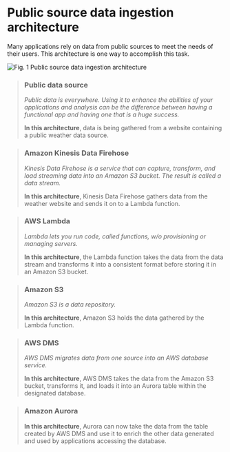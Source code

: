 # Public source data ingestion architecture

Many applications rely on data from public sources to meet the needs of their users. This architecture is one way to accomplish this task.

![Fig. 1 Public source data ingestion architecture](../../../../../img/SAA-CO2/databases/aurora/data-ingestion-architecture/diag01.png)

> ### Public data source
>
> *Public data is everywhere. Using it to enhance the abilities of your applications and analysis can be the difference between having a functional app and having one that is a huge success.*
>
> **In this architecture**, data is being gathered from a website containing a public weather data source.

> ### Amazon Kinesis Data Firehose
>
> *Kinesis Data Firehose is a service that can capture, transform, and load streaming data into an Amazon S3 bucket. The result is called a data stream.*
>
> **In this architecture**, Kinesis Data Firehose gathers data from the weather website and sends it on to a Lambda function.

> ### AWS Lambda
>
> *Lambda lets you run code, called functions, w/o provisioning or managing servers.*
>
> **In this architecture**, the Lambda function takes the data from the data stream and transforms it into a consistent format before storing it in an Amazon S3 bucket.

> ### Amazon S3
>
> *Amazon S3 is a data repository.*
>
> **In this architecture**, Amazon S3 holds the data gathered by the Lambda function.

> ### AWS DMS
>
> *AWS DMS migrates data from one source into an AWS database service.*
>
> **In this architecture**, AWS DMS takes the data from the Amazon S3 bucket, transforms it, and loads it into an Aurora table within the designated database.

> ### Amazon Aurora
>
> **In this architecture**, Aurora can now take the data from the table created by AWS DMS and use it to enrich the other data generated and used by applications accessing the database.
